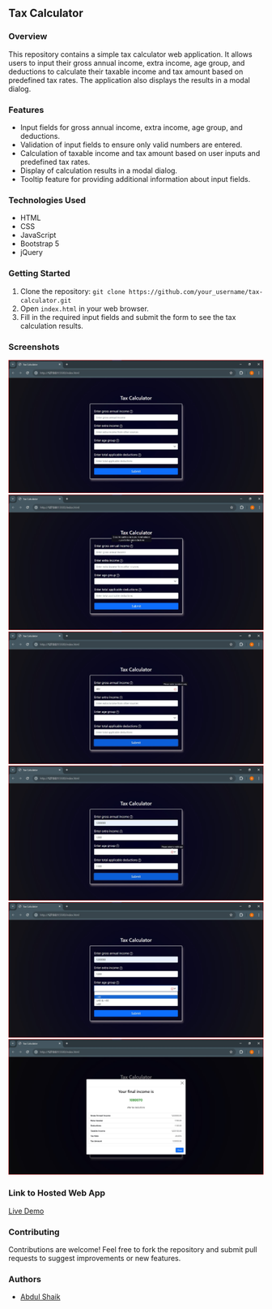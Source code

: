 ## Tax Calculator

### Overview
This repository contains a simple tax calculator web application. It allows users to input their gross annual income, extra income, age group, and deductions to calculate their taxable income and tax amount based on predefined tax rates. The application also displays the results in a modal dialog.

### Features
- Input fields for gross annual income, extra income, age group, and deductions.
- Validation of input fields to ensure only valid numbers are entered.
- Calculation of taxable income and tax amount based on user inputs and predefined tax rates.
- Display of calculation results in a modal dialog.
- Tooltip feature for providing additional information about input fields.

### Technologies Used
- HTML
- CSS
- JavaScript
- Bootstrap 5
- jQuery

### Getting Started
1. Clone the repository: `git clone https://github.com/your_username/tax-calculator.git`
2. Open `index.html` in your web browser.
3. Fill in the required input fields and submit the form to see the tax calculation results.

### Screenshots
![Screenshot 1](https://github.com/AbdulShaikz/tax-calculator/blob/main/screenshots/1.jpg)
![Screenshot 2](https://github.com/AbdulShaikz/tax-calculator/blob/main/screenshots/2.jpg)
![Screenshot 3](https://github.com/AbdulShaikz/tax-calculator/blob/main/screenshots/3.jpg)
![Screenshot 4](https://github.com/AbdulShaikz/tax-calculator/blob/main/screenshots/4.jpg)
![Screenshot 5](https://github.com/AbdulShaikz/tax-calculator/blob/main/screenshots/5.jpg)
![Screenshot 6](https://github.com/AbdulShaikz/tax-calculator/blob/main/screenshots/6.jpg)

### Link to Hosted Web App
[Live Demo](https://tax-calculator-application.netlify.app/)

### Contributing
Contributions are welcome! Feel free to fork the repository and submit pull requests to suggest improvements or new features.

### Authors
- [Abdul Shaik]([https://github.com/your_username](https://github.com/AbdulShaikz))
